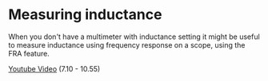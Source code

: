 # Measuring inductance

When you don't have a multimeter with inductance setting it might be useful to measure inductance using frequency response on a scope, using the FRA feature.

[Youtube Video](https://youtu.be/SnKKj2bonAI?t=430) (7.10 - 10.55)
